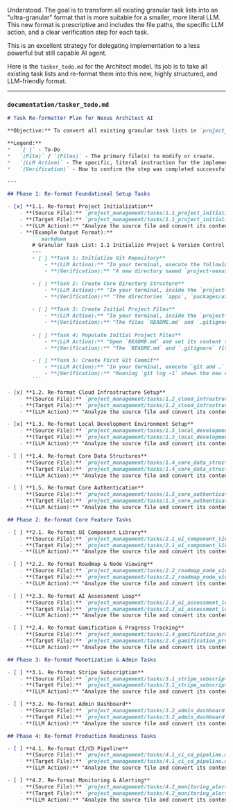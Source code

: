 Understood. The goal is to transform all existing granular task lists into an "ultra-granular" format that is more suitable for a smaller, more literal LLM. This new format is prescriptive and includes the file paths, the specific LLM action, and a clear verification step for each task.

This is an excellent strategy for delegating implementation to a less powerful but still capable AI agent.

Here is the `tasker_todo.md` for the Architect model. Its job is to take all existing task lists and re-format them into this new, highly structured, and LLM-friendly format.

---

### **`documentation/tasker_todo.md`**

```markdown
# Task Re-formatter Plan for Nexus Architect AI

**Objective:** To convert all existing granular task lists in `project_management/tasks/` into an ultra-granular, prescriptive format suitable for a 4B LLM agent. The new format must include explicit file paths, LLM actions, and verification steps for each logical task.

**Legend:**
*   `[ ]` - To-Do
*   `(File)` / `(Files)` - The primary file(s) to modify or create.
*   `(LLM Action)` - The specific, literal instruction for the implementation agent.
*   `(Verification)` - How to confirm the step was completed successfully.

---

## Phase 1: Re-format Foundational Setup Tasks

- [x] **1.1. Re-format Project Initialization**
    - **(Source File):** `project_management/tasks/1.1_project_initialization.md`
    - **(Target File):** `project_management/tasks/1.1_project_initialization.md` (Overwrite)
    - **(LLM Action):** "Analyze the source file and convert its contents into the ultra-granular format. Combine related shell commands into logical steps."
    - **(Example Output Format):**
        ```markdown
        # Granular Task List: 1.1 Initialize Project & Version Control
        ---
        - [ ] **Task 1: Initialize Git Repository**
            - **(LLM Action):** "In your terminal, execute the following commands in sequence: `mkdir project-nexus`, `cd project-nexus`, `git init`."
            - **(Verification):** "A new directory named `project-nexus` exists and contains a `.git` subdirectory."

        - [ ] **Task 2: Create Core Directory Structure**
            - **(LLM Action):** "In your terminal, inside the `project-nexus` directory, execute the following commands in sequence: `mkdir -p apps`, `mkdir -p packages/ui`, `mkdir -p packages/config`."
            - **(Verification):** "The directories `apps`, `packages/ui`, and `packages/config` exist at the root of the project."
        
        - [ ] **Task 3: Create Initial Project Files**
            - **(LLM Action):** "In your terminal, inside the `project-nexus` directory, execute: `touch README.md` and `touch .gitignore`."
            - **(Verification):** "The files `README.md` and `.gitignore` exist at the root of the project."
        
        - [ ] **Task 4: Populate Initial Project Files**
            - **(LLM Action):** "Open `README.md` and set its content to `# Project Nexus`. Then, open `.gitignore` and add the following lines: `node_modules`, `.next`, `.vercel`, `*.env.local`."
            - **(Verification):** "The `README.md` and `.gitignore` files contain the specified content."

        - [ ] **Task 5: Create First Git Commit**
            - **(LLM Action):** "In your terminal, execute `git add .` followed by `git commit -m 'feat: initial project structure and monorepo setup'`."
            - **(Verification):** "Running `git log -1` shows the new commit with the specified message."
        ```

- [x] **1.2. Re-format Cloud Infrastructure Setup**
    - **(Source File):** `project_management/tasks/1.2_cloud_infrastructure_setup.md`
    - **(Target File):** `project_management/tasks/1.2_cloud_infrastructure_setup.md` (Overwrite)
    - **(LLM Action):** "Analyze the source file and convert its contents into the ultra-granular format. Group steps logically (e.g., 'Create Supabase Project', 'Configure Vercel Environment'). For actions requiring web interaction, describe the clicks and inputs precisely."

- [x] **1.3. Re-format Local Development Environment Setup**
    - **(Source File):** `project_management/tasks/1.3_local_development_environment.md`
    - **(Target File):** `project_management/tasks/1.3_local_development_environment.md` (Overwrite)
    - **(LLM Action):** "Analyze the source file and convert its contents into the ultra-granular format. Ensure file creation and content pasting are separate, explicit steps."

- [ ] **1.4. Re-format Core Data Structures**
    - **(Source File):** `project_management/tasks/1.4_core_data_structures.md`
    - **(Target File):** `project_management/tasks/1.4_core_data_structures.md` (Overwrite)
    - **(LLM Action):** "Analyze the source file and convert its contents into the ultra-granular format. Specify the exact Prisma commands to be run."

- [ ] **1.5. Re-format Core Authentication**
    - **(Source File):** `project_management/tasks/1.5_core_authentication.md`
    - **(Target File):** `project_management/tasks/1.5_core_authentication.md` (Overwrite)
    - **(LLM Action):** "Analyze the source file and convert its contents into the ultra-granular format. Break down 'Implement signup method' into creating the file, writing the function signature, implementing the Supabase call, and handling the response."

## Phase 2: Re-format Core Feature Tasks

- [ ] **2.1. Re-format UI Component Library**
    - **(Source File):** `project_management/tasks/2.1_ui_component_library.md`
    - **(Target File):** `project_management/tasks/2.1_ui_component_library.md` (Overwrite)
    - **(LLM Action):** "Analyze the source file and convert its contents into the ultra-granular format. For each component (`Button`, `Card`, etc.), create separate tasks for file creation, base component code, styling with Tailwind, and state implementation (e.g., hover, disabled)."

- [ ] **2.2. Re-format Roadmap & Node Viewing**
    - **(Source File):** `project_management/tasks/2.2_roadmap_node_viewing.md`
    - **(Target File):** `project_management/tasks/2.2_roadmap_node_viewing.md` (Overwrite)
    - **(LLM Action):** "Analyze the source file and convert its contents into the ultra-granular format. Separate the tasks for data fetching logic from the tasks for UI rendering."

- [ ] **2.3. Re-format AI Assessment Loop**
    - **(Source File):** `project_management/tasks/2.3_ai_assessment_loop.md`
    - **(Target File):** `project_management/tasks/2.3_ai_assessment_loop.md` (Overwrite)
    - **(LLM Action):** "Analyze the source file and convert its contents into the ultra-granular format. Create distinct tasks for the frontend file upload UI, the Next.js API route creation, the LLM API call logic within the route, and the frontend logic to display the returned feedback."

- [ ] **2.4. Re-format Gamification & Progress Tracking**
    - **(Source File):** `project_management/tasks/2.4_gamification_progress_tracking.md`
    - **(Target File):** `project_management/tasks/2.4_gamification_progress_tracking.md` (Overwrite)
    - **(LLM Action):** "Analyze the source file and convert its contents into the ultra-granular format. Separate database logic (e.g., SQL function for updating streaks) from the API endpoint that calls it, and the frontend component that displays it."

## Phase 3: Re-format Monetization & Admin Tasks

- [ ] **3.1. Re-format Stripe Subscription**
    - **(Source File):** `project_management/tasks/3.1_stripe_subscription.md`
    - **(Target File):** `project_management/tasks/3.1_stripe_subscription.md` (Overwrite)
    - **(LLM Action):** "Analyze the source file and convert its contents into the ultra-granular format. Follow the successful pattern of separating tasks for UI, API routes, and webhook logic."

- [ ] **3.2. Re-format Admin Dashboard**
    - **(Source File):** `project_management/tasks/3.2_admin_dashboard.md`
    - **(Target File):** `project_management/tasks/3.2_admin_dashboard.md` (Overwrite)
    - **(LLM Action):** "Analyze the source file and convert its contents into the ultra-granular format. Create separate tasks for the protected admin layout, the user list table UI, the data fetching API for users, and the user editing modal."

## Phase 4: Re-format Production Readiness Tasks

- [ ] **4.1. Re-format CI/CD Pipeline**
    - **(Source File):** `project_management/tasks/4.1_ci_cd_pipeline.md`
    - **(Target File):** `project_management/tasks/4.1_ci_cd_pipeline.md` (Overwrite)
    - **(LLM Action):** "Analyze the source file and convert its contents into the ultra-granular format. Detail the exact YAML configuration for GitHub Actions or configuration steps in the Vercel dashboard."

- [ ] **4.2. Re-format Monitoring & Alerting**
    - **(Source File):** `project_management/tasks/4.2_monitoring_alerting.md`
    - **(Target File):** `project_management/tasks/4.2_monitoring_alerting.md` (Overwrite)
    - **(LLM Action):** "Analyze the source file and convert its contents into the ultra-granular format. Specify the code needed to initialize Sentry's SDK and the steps to set up a basic alert in the Sentry dashboard."
```